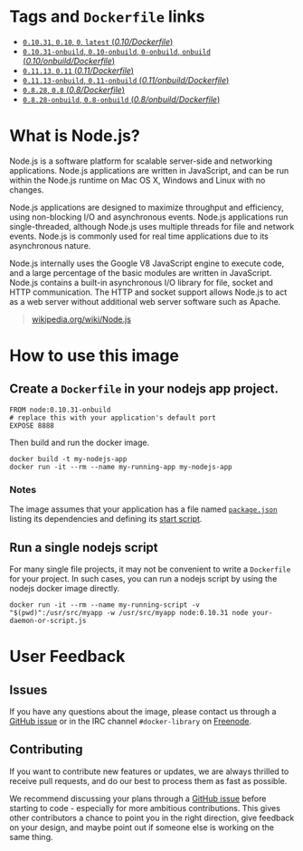 # Tags and `Dockerfile` links

- [`0.10.31`, `0.10`, `0`, `latest` (*0.10/Dockerfile*)](https://github.com/docker-library/node/blob/9cb7597ec2e5e4885e29bff9b2ab0a9cfb9c6b83/0.10/Dockerfile)
- [`0.10.31-onbuild`, `0.10-onbuild`, `0-onbuild`, `onbuild` (*0.10/onbuild/Dockerfile*)](https://github.com/docker-library/node/blob/9cb7597ec2e5e4885e29bff9b2ab0a9cfb9c6b83/0.10/onbuild/Dockerfile)
- [`0.11.13`, `0.11` (*0.11/Dockerfile*)](https://github.com/docker-library/node/blob/d017d679e92e84a810c580cdb29fcdbba23c2bb9/0.11/Dockerfile)
- [`0.11.13-onbuild`, `0.11-onbuild` (*0.11/onbuild/Dockerfile*)](https://github.com/docker-library/node/blob/d017d679e92e84a810c580cdb29fcdbba23c2bb9/0.11/onbuild/Dockerfile)
- [`0.8.28`, `0.8` (*0.8/Dockerfile*)](https://github.com/docker-library/node/blob/d017d679e92e84a810c580cdb29fcdbba23c2bb9/0.8/Dockerfile)
- [`0.8.28-onbuild`, `0.8-onbuild` (*0.8/onbuild/Dockerfile*)](https://github.com/docker-library/node/blob/d017d679e92e84a810c580cdb29fcdbba23c2bb9/0.8/onbuild/Dockerfile)

# What is Node.js?
Node.js is a software platform for scalable server-side and networking applications. Node.js applications are written in JavaScript, and can be run within the Node.js runtime on Mac OS X, Windows and Linux with no changes.

Node.js applications are designed to maximize throughput and efficiency, using non-blocking I/O and asynchronous events. Node.js applications run single-threaded, although Node.js uses multiple threads for file and network events. Node.js is commonly used for real time applications due to its asynchronous nature.

Node.js internally uses the Google V8 JavaScript engine to execute code, and a large percentage of the basic modules are written in JavaScript. Node.js contains a built-in asynchronous I/O library for file, socket and HTTP communication. The HTTP and socket support allows Node.js to act as a web server without additional web server software such as Apache.

> [wikipedia.org/wiki/Node.js](https://en.wikipedia.org/wiki/Node.js)

# How to use this image

## Create a `Dockerfile` in your nodejs app project.

    FROM node:0.10.31-onbuild
    # replace this with your application's default port
    EXPOSE 8888

Then build and run the docker image.

    docker build -t my-nodejs-app
    docker run -it --rm --name my-running-app my-nodejs-app

### Notes

The image assumes that your application has a file named [`package.json`](https://www.npmjs.org/doc/json.html) listing its dependencies and defining its [start script](https://www.npmjs.org/doc/misc/npm-scripts.html#default-values).

## Run a single nodejs script

For many single file projects, it may not be convenient to write a `Dockerfile` for your project. In such cases, you can run a nodejs script by using the nodejs docker image directly.

    docker run -it --rm --name my-running-script -v "$(pwd)":/usr/src/myapp -w /usr/src/myapp node:0.10.31 node your-daemon-or-script.js

# User Feedback

## Issues

If you have any questions about the image, please contact us through a [GitHub issue](https://github.com/docker-library/node/issues) or in the IRC channel `#docker-library` on [Freenode](https://freenode.net).

## Contributing

If you want to contribute new features or updates, we are always thrilled to receive pull requests, and do our best to process them as fast as possible.

We recommend discussing your plans through a [GitHub issue](https://github.com/docker-library/node/issues) before starting to code - especially for more ambitious contributions. This gives other contributors a chance to point you in the right direction, give feedback on your design, and maybe point out if someone else is working on the same thing.
